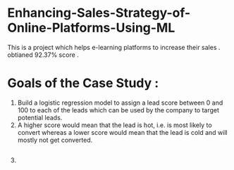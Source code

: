 # Enhancing-Sales-Strategy-of-Online-Platforms-Using-ML
This is a project which helps e-learning platforms to increase their sales . obtianed 92.37% score .
# Goals of the Case Study :

1. Build a logistic regression model to assign a lead score between 0 and 100 to each of the leads which can be used by the company to target potential leads.
2. A higher score would mean that the lead is hot, i.e. is most likely to convert whereas a lower score would mean that the lead is cold and will mostly not get converted.
3. ## 
